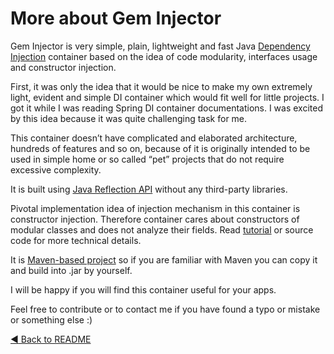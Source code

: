# More about Gem Injector

Gem Injector is very simple, plain, lightweight and fast Java [Dependency Injection](https://en.wikipedia.org/wiki/Dependency_injection) container based on the idea of code modularity, interfaces usage and constructor injection.

First, it was only the idea that it would be nice to make my own extremely light, evident and simple DI container which would fit well for little projects. I got it while I was reading Spring DI container documentations. I was excited by this idea because it was quite challenging task for me.

This container doesn’t have complicated and elaborated architecture, hundreds of features and so on, because of it is originally intended to be used in simple home or so called “pet” projects that do not require excessive complexity.

It is built using [Java Reflection API](https://docs.oracle.com/javase/8/docs/api/java/lang/reflect/package-summary.html) without any third-party libraries. 

Pivotal implementation idea of injection mechanism in this container is constructor injection. Therefore container cares about constructors of modular classes and does not analyze their fields. Read [tutorial](tutorial.md) or source code for more technical details.

It is [Maven-based project](https://maven.apache.org) so if you are familiar with Maven you can copy it and build into .jar by yourself.

I will be happy if you will find this container useful for your apps.

Feel free to contribute or to contact me if you have found a typo or mistake or something else :) 

[:arrow_backward: Back to README](https://github.com/Diarsid/gem-injector/blob/master/README.md)
